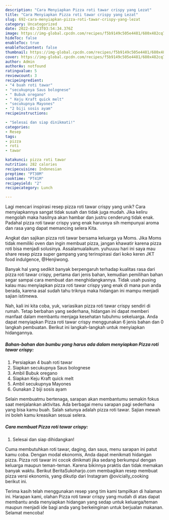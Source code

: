 ```yaml
---
description: "Cara Menyiapkan Pizza roti tawar crispy yang Lezat"
title: "Cara Menyiapkan Pizza roti tawar crispy yang Lezat"
slug: 692-cara-menyiapkan-pizza-roti-tawar-crispy-yang-lezat
category: Uncategorized
date: 2022-03-23T03:54:34.376Z
image: https://img-global.cpcdn.com/recipes/f5b9149c505e4481/680x482cq70/pizza-roti-tawar-crispy-foto-resep-utama.jpg
hideToc: false
enableToc: true
enableTocContent: false
thumbnail: https://img-global.cpcdn.com/recipes/f5b9149c505e4481/680x482cq70/pizza-roti-tawar-crispy-foto-resep-utama.jpg
cover: https://img-global.cpcdn.com/recipes/f5b9149c505e4481/680x482cq70/pizza-roti-tawar-crispy-foto-resep-utama.jpg
author: Admin
authorAv: notfound
ratingvalue: 5
reviewcount: 3
recipeingredient:
- "4 buah roti tawar"
- "secukupnya Saus bolognese"
- " Bubuk oregano"
- " Keju Kraft quick melt"
- "secukupnya Mayones"
- "2 biji sosis ayam"
recipeinstructions:

- "Selesai dan siap dinikmati!"
categories:
- Resep
tags:
- pizza
- roti
- tawar

katakunci: pizza roti tawar 
nutrition: 282 calories
recipecuisine: Indonesian
preptime: "PT30M"
cooktime: "PT41M"
recipeyield: "2"
recipecategory: Lunch

---
```





Lagi mencari inspirasi resep pizza roti tawar crispy yang unik? Cara menyiapkannya sangat tidak susah dan tidak juga mudah. Jika keliru mengolah maka hasilnya akan hambar dan justru cenderung tidak enak. Padahal pizza roti tawar crispy yang enak harusnya sih mempunyai aroma dan rasa yang dapat memancing selera Kita.





Angkat dan sajikan pizza roti tawar bersama keluarga ya Moms. Jika Moms tidak memiliki oven dan ingin membuat pizza, jangan khawatir karena pizza roti bisa menjadi solusinya. Assalamualaikum. yuhuuuu hari ini saya mau share resep pizza super gampang yang terinspirasi dari koko keren JKT food indulgence, @Henjiwong.

Banyak hal yang sedikit banyak berpengaruh terhadap kualitas rasa dari pizza roti tawar crispy, pertama dari jenis bahan, kemudian pemilihan bahan segar sampai cara membuat dan menghidangkannya. Tidak usah pusing kalau mau menyiapkan pizza roti tawar crispy yang enak di mana pun anda berada, karena asal sudah tahu triknya maka hidangan ini mampu menjadi sajian istimewa.






Nah, kali ini kita coba, yuk, variasikan pizza roti tawar crispy sendiri di rumah. Tetap berbahan yang sederhana, hidangan ini dapat memberi manfaat dalam membantu menjaga kesehatan tubuhmu sekeluarga. Anda dapat menyiapkan Pizza roti tawar crispy menggunakan 6 jenis bahan dan 0 langkah pembuatan. Berikut ini langkah-langkah untuk menyiapkan hidangannya.

<!--inarticleads1-->

##### Bahan-bahan dan bumbu yang harus ada dalam menyiapkan Pizza roti tawar crispy:

1. Persiapkan 4 buah roti tawar
1. Siapkan secukupnya Saus bolognese
1. Ambil  Bubuk oregano
1. Siapkan  Keju Kraft quick melt
1. Ambil secukupnya Mayones
1. Gunakan 2 biji sosis ayam


Selain membuatmu bertenaga, sarapan akan membantumu semakin fokus saat menjalankan aktivitas. Ada berbagai menu sarapan pagi sederhana yang bisa kamu buah. Salah satunya adalah pizza roti tawar. Sajian mewah ini boleh kamu kreasikan sesuai selera. 

<!--inarticleads2-->

##### Cara membuat Pizza roti tawar crispy:


1. Selesai dan siap dihidangkan!

Cuma membutuhkan roti tawar, daging, dan saus, menu sarapan ini patut kamu coba. Dengan modal ekonomis, Anda dapat menikmati hidangan pizza. Pizza roti tawar ini cocok dinikmati jika sedang berkumpul dengan keluarga maupun teman-teman. Karena bikinnya praktis dan tidak memakan banyak waktu. Berikut BeritaSukoharjo.com membagikan resep membuat pizza versi ekonomis, yang dikutip dari Instagram @ovicially_cooking berikut ini. 

Terima kasih telah menggunakan resep yang tim kami tampilkan di halaman ini. Harapan kami, olahan Pizza roti tawar crispy yang mudah di atas dapat membantu anda menyiapkan hidangan yang sedap untuk keluarga/teman maupun menjadi ide bagi anda yang berkeinginan untuk berjualan makanan. Selamat mencoba!
